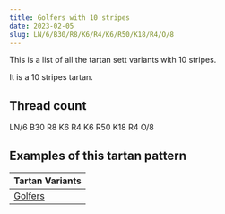 ```yaml
---
title: Golfers with 10 stripes
date: 2023-02-05
slug: LN/6/B30/R8/K6/R4/K6/R50/K18/R4/O/8
---
```

This is a list of all the tartan sett variants with 10 stripes.

It is a 10 stripes tartan.


## Thread count
LN/6 B30 R8 K6 R4 K6 R50 K18 R4 O/8

## Examples of this tartan pattern

| Tartan Variants |
|---------------|
| [Golfers](/variants/ln/6/b30/r8/k6/r4/k6/r50/k18/r4/o/8-b304080-k000000-lne0e0e0-od08010-rc00000)||
